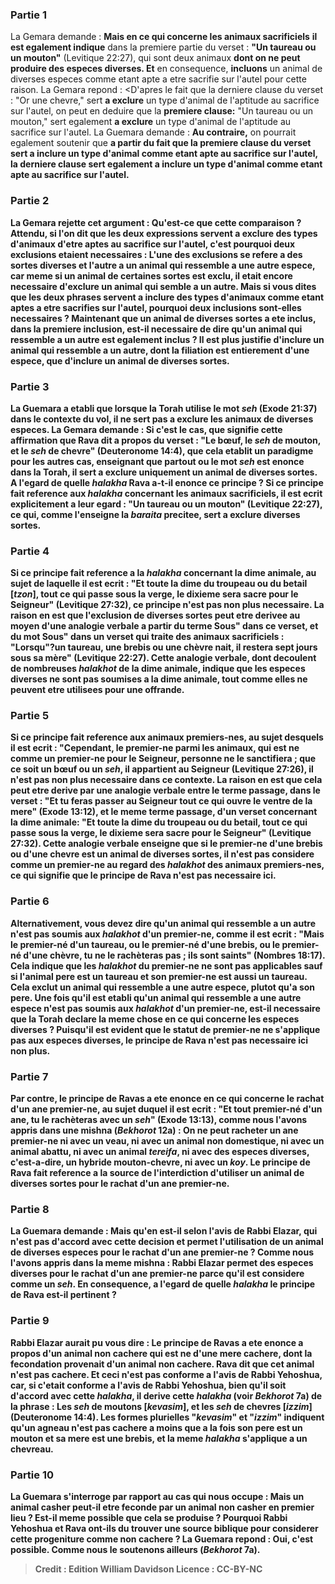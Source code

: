 
### Partie 1
La Gemara demande : <b>Mais en ce qui concerne les animaux sacrificiels</b> <b>il est egalement indique</b> dans la premiere partie du verset : <b>"Un taureau ou un mouton"</b> (Levitique 22:27), qui sont deux animaux <b>dont on ne peut produire des especes diverses. Et</b> en consequence, <b>incluons</b> un animal de diverses especes comme etant apte a etre sacrifie sur l'autel pour cette raison. La Gemara repond : <D'apres le fait que la derniere clause du verset : "Or une chevre," sert <b>a exclure</b> un type d'animal de l'aptitude au sacrifice sur l'autel, on peut en deduire que la <b>premiere clause:</b> "Un taureau ou un mouton," sert egalement <b>a exclure</b> un type d'animal de l'aptitude au sacrifice sur l'autel. La Guemara demande : <b>Au contraire,</b> on pourrait egalement soutenir que <b>a partir du fait <b>que la premiere clause</b> du verset sert <b>a inclure</b> un type d'animal comme etant apte au sacrifice sur l'autel, la <b>derniere clause sert egalement <b>a inclure</b> un type d'animal comme etant apte au sacrifice sur l'autel.

### Partie 2
La Gemara rejette cet argument : <b>Qu'est-ce que</b> <b>cette comparaison</b> ? <b>Attendu, si l'on dit</b> que les deux expressions servent <b>a exclure</b> des types d'animaux d'etre aptes au sacrifice sur l'autel, <b>c'est</b> pourquoi <b>deux exclusions etaient necessaires : </b> L'une des exclusions se refere a des sortes diverses et l'autre a un animal qui ressemble a une autre espece, <b>car meme si</b> un animal de <b>certaines sortes est exclu, il etait</b> encore <b>necessaire d'exclure</b> un animal qui <b>semble</b> a un autre. <b>Mais si vous dites</b> que les deux phrases servent <b>a inclure</b> des types d'animaux comme etant aptes a etre sacrifies sur l'autel, <b>pourquoi deux inclusions</b> sont-elles necessaires ? <b>Maintenant que</b> un animal de <b>diverses sortes a ete inclus,</b> dans la premiere inclusion, est-il <b>necessaire</b> de dire qu'un animal qui <b>ressemble</b> a un autre est egalement inclus ? Il est plus justifie d'inclure un animal qui ressemble a un autre, dont la filiation est entierement d'une espece, que d'inclure un animal de diverses sortes.

### Partie 3
La Guemara a etabli que lorsque la Torah utilise le mot <i>seh</i> (Exode 21:37) dans le contexte du vol, il ne sert pas a exclure les animaux de diverses especes. La Gemara demande : <b>Si c'est le cas,</b> que signifie <b>cette</b> affirmation <b>que Rava dit</b> a propos du verset : "Le bœuf, le <i>seh</i> de mouton, et le <i>seh</i> de chevre" (Deuteronome 14:4), que <b>cela etablit un paradigme</b> pour les autres cas, enseignant que <b>partout ou</b> le mot <b><i>seh</i> est enonce</b> dans la Torah, <b>il</b> sert <b>a exclure uniquement</b> un animal de <b>diverses sortes. A l'egard de quelle <i>halakha</i></b> Rava a-t-il enonce ce principe ? <b>Si</b> ce principe fait reference <b>aux</b> <i>halakha</i> concernant les <b>animaux sacrificiels</b>, <b>il est ecrit explicitement a leur egard : "Un taureau ou un mouton"</b> (Levitique 22:27), ce qui, comme l'enseigne la <i>baraita</i> precitee, sert a <b>exclure diverses sortes.</b>

### Partie 4
<b>Si</b> ce principe fait reference <b>a</b> la <i>halakha</i> concernant la <b>dime animale,</b> au sujet de laquelle il est ecrit : "Et toute la dime du troupeau ou du betail [<i>tzon</i>], tout ce qui passe sous la verge, le dixieme sera sacre pour le Seigneur" (Levitique 27:32), ce principe n'est pas non plus necessaire. La raison en est que l'exclusion de diverses sortes peut etre <b>derivee</b> au moyen d'une analogie verbale <b>a partir</b> du terme <b>Sous"</b> dans ce verset, et du mot <b>Sous"</b> dans un verset qui traite des <b>animaux sacrificiels</b> : "Lorsqu"?un taureau, une brebis ou une chèvre nait, il restera sept jours sous sa mère" (Levitique 22:27). Cette analogie verbale, dont decoulent de nombreuses <i>halakhot</i> de la dime animale, indique que les especes diverses ne sont pas soumises a la dime animale, tout comme elles ne peuvent etre utilisees pour une offrande.

### Partie 5
<b>Si</b> ce principe fait reference <b>aux animaux premiers-nes</b>, au sujet desquels il est ecrit : "Cependant, le premier-ne parmi les animaux, qui est ne comme un premier-ne pour le Seigneur, personne ne le sanctifiera ; que ce soit un bœuf ou un <i>seh</i>, il appartient au Seigneur (Levitique 27:26), il n'est pas non plus necessaire dans ce contexte. La raison en est que cela peut etre <b>derive</b> par une analogie verbale entre le terme <b>passage,</b> dans le verset : "Et tu feras passer au Seigneur tout ce qui ouvre le ventre de la mere" (Exode 13:12), et le meme terme <b>passage,</b> d'un verset concernant la <b>dime animale:</b> "Et toute la dime du troupeau ou du betail, tout ce qui passe sous la verge, le dixieme sera sacre pour le Seigneur" (Levitique 27:32). Cette analogie verbale enseigne que si le premier-ne d'une brebis ou d'une chevre est un animal de diverses sortes, il n'est pas considere comme un premier-ne au regard des <i>halakhot</i> des animaux premiers-nes, ce qui signifie que le principe de Rava n'est pas necessaire ici.

### Partie 6
<b>Alternativement, vous</b> devez <b>dire</b> qu'un animal qui <b>ressemble</b> a un autre n'est <b>pas</b> soumis aux <i>halakhot</i> d'un premier-ne, <b>comme il est ecrit : "Mais le premier-né d'un taureau,</b> ou le premier-né d'une brebis, ou le premier-né d'une chèvre, tu ne le rachèteras pas ; ils sont saints" (Nombres 18:17). Cela indique que les <i>halakhot</i> du premier-ne ne sont pas applicables <b>sauf si</b> l'animal pere <b>est un taureau</b> et <b>son premier-ne est aussi un taureau.</b> Cela exclut un animal qui ressemble a une autre espece, plutot qu'a son pere. Une fois qu'il est etabli qu'un animal qui ressemble a une autre espece n'est pas soumis aux <i>halakhot</i> d'un premier-ne, est-il <b>necessaire</b> que la Torah declare la meme chose en ce qui concerne les <b>especes diverses ?</b> Puisqu'il est evident que le statut de premier-ne ne s'applique pas aux especes diverses, le principe de Rava n'est pas necessaire ici non plus.

### Partie 7
<b>Par contre, le principe de Ravas</b> <b>a ete enonce en ce qui concerne</b> le rachat d'un <b>ane premier-ne,</b> au sujet duquel il est ecrit : "Et tout premier-né d'un ane, tu le rachèteras avec un <i>seh</i>" (Exode 13:13), <b>comme nous l'avons appris</b> dans une mishna (<i>Bekhorot</i> 12a) : <b>On ne peut racheter</b> un ane premier-ne <b>ni avec un veau, ni avec un animal non domestique, ni avec un animal abattu</b>, <b>ni avec un animal <i>tereifa</i></b>, <b>ni avec des especes diverses,</b> c'est-a-dire, un hybride mouton-chevre, <b>ni avec un <i>koy</i>.</b> Le principe de Rava fait reference a la source de l'interdiction d'utiliser un animal de diverses sortes pour le rachat d'un ane premier-ne.

### Partie 8
La Guemara demande : <b>Mais</b> qu'en est-il <b>selon</b> l'avis de <b>Rabbi Elazar, qui</b> n'est pas d'accord avec cette decision et <b>permet</b> l'utilisation <b>de</b> un animal de <b>diverses especes</b> pour le rachat d'un ane premier-ne ? <b>Comme nous l'avons appris</b> dans la meme mishna : <b>Rabbi Elazar permet des especes diverses</b> pour le rachat d'un ane premier-ne <b>parce qu'il est</b> considere comme <b>un <i>seh</i>.</b> En consequence, <b>a l'egard de quelle <i>halakha</i></b> le principe de Rava est-il pertinent ?

### Partie 9
<b>Rabbi Elazar</b> aurait pu <b>vous dire : Le principe de Ravas</b> <b>a ete enonce a propos d'un animal non cachere</b> <b>qui est ne d'une mere cachere</b>, <b>dont la fecondation provenait d'un animal non cachere</b>. Rava dit que cet animal n'est pas cachere. <b>Et</b> ceci n'est <b>pas conforme</b> a l'avis de <b>Rabbi Yehoshua, car, si</b> c'etait conforme a l'avis de <b>Rabbi Yehoshua,</b> bien qu'il soit d'accord avec cette <i>halakha</i>, <b>il derive</b> cette <i>halakha</i> (voir <i>Bekhorot</i> 7a) <b>de la phrase : <b>Les <i>seh</i> de moutons [<i>kevasim</i>], et les <i>seh</i> de chevres [<i>izzim</i>]</b> (Deuteronome 14:4). Les formes plurielles "<i>kevasim</i>" et "<i>izzim</i>" indiquent qu'un agneau n'est pas cachere <b>a moins que</b> a la fois <b>son pere est un mouton et sa mere est une brebis,</b> et la meme <i>halakha</i> s'applique a un chevreau.

### Partie 10
La Guemara s'interroge par rapport au cas qui nous occupe : <b>Mais un animal casher</b> peut-il <b>etre feconde par un animal non casher</b> en premier lieu ? Est-il meme possible que cela se produise ? Pourquoi Rabbi Yehoshua et Rava ont-ils du trouver une source biblique pour considerer cette progeniture comme non cachere ? La Guemara repond : <b>Oui,</b> c'est possible. <b>Comme nous le soutenons</b> ailleurs (<i>Bekhorot</i> 7a).

>Credit : Edition William Davidson
>Licence : CC-BY-NC